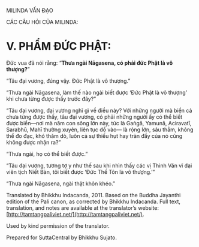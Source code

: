  

MILINDA VẤN ĐẠO

CÁC CÂU HỎI CỦA MILINDA:

# V. PHẨM ĐỨC PHẬT:

Đức vua đã nói rằng: “**Thưa ngài Nāgasena, có phải đức Phật là vô thượng?**”

“Tâu đại vương, đúng vậy. Đức Phật là vô thượng.”

“Thưa ngài Nāgasena, làm thế nào ngài biết được ‘Đức Phật là vô thượng’ khi chưa từng được thấy trước đây?”

“Tâu đại vương, đại vương nghĩ gì về điều này? Với những người mà biển cả chưa từng được thấy, tâu đại vương, có phải những người ấy có thể biết được biển—nơi mà năm con sông lớn này, tức là Gaṅgā, Yamunā, Aciravatī, Sarabhū, Mahī thường xuyên, liên tục đổ vào— là rộng lớn, sâu thẳm, không thể đo đạc, khó thăm dò, luôn cả sự thiếu hụt hay tràn đầy của nó cũng không được nhận ra?”

“Thưa ngài, họ có thể biết được.”

“Tâu đại vương, tương tợ y như thế sau khi nhìn thấy các vị Thinh Văn vĩ đại viên tịch Niết Bàn, tôi biết được ‘Đức Thế Tôn là vô thượng.’”

“Thưa ngài Nāgasena, ngài thật khôn khéo.”

Translated by Bhikkhu Indacanda, 2011. Based on the Buddha Jayanthi edition of the Pali canon, as corrected by Bhikkhu Indacanda. Full text, translation, and notes are available at the translator’s website: [http://tamtangpaliviet.net/](http://tamtangpaliviet.net/).

Used by kind permission of the translator.

Prepared for SuttaCentral by Bhikkhu Sujato.